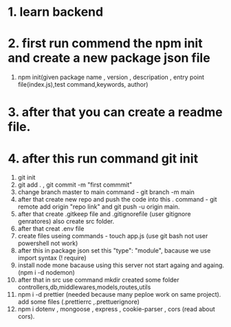 # 1. learn backend 
# 2. first run commend the npm init and create a new package json file
1. npm init(given package name , version , descripation , entry point file(index.js),test command,keywords, author)
# 3. after that you can create a readme file.
# 4. after this run command git init 
1. git init 
2. git add . , git  commit -m "first commmit"
3. change branch master to main  command - git branch -m main
4. after that create new repo and push the code into this . command - git remote add origin "repo link" and  git push -u origin main.
5. after that create .gitkeep file and .gitignorefile (user gitignore genratores) also create src folder.
6. after that creat .env file
7. create files useing commands - touch app.js  (use git bash not user powershell not work)
8. after this in package json set this "type": "module", bacause we use import syntax (! require)
9. install node mone bacause using this server not start againg and againg.(npm i -d nodemon)
10. after that in src use command mkdir created some folder controllers,db,middlewares,models,routes,utils
11. npm i -d prettier (needed because many peploe work on same project). add some files (.prettierrc ,.prettuerignore)
12.  npm i dotenv , mongoose , express , cookie-parser , cors (read about cors).
